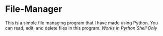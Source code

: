 # File-Manager

This is a simple file managing program that I have made using Python. You can read, edit, and delete files in this program. 
*Works in Python Shell Only*
